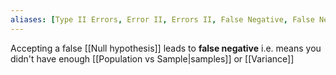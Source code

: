 ```yaml
---
aliases: [Type II Errors, Error II, Errors II, False Negative, False Negative]
---
```


Accepting a false [[Null hypothesis]] leads to **false negative** i.e. means you didn't have enough [[Population vs Sample|samples]] or [[Variance]]